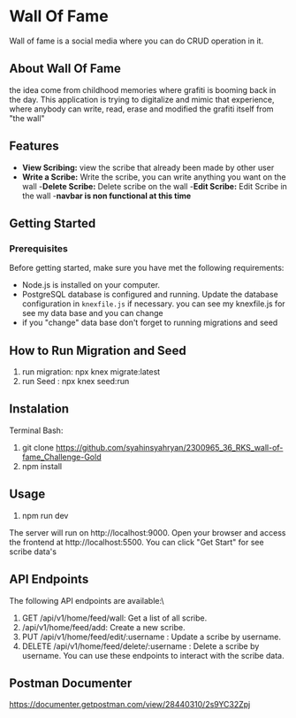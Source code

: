 # Wall Of Fame

Wall of fame is a social media where you can do CRUD operation in it.

## About Wall Of Fame

the idea come from childhood memories where grafiti is booming back in the day. This application is trying to digitalize and mimic that experience, where anybody can write, read, erase and modified the grafiti itself from "the wall"

## Features

- **View Scribing:** view the scribe that already been made by other user
- **Write a Scribe:** Write the scribe, you can write anything you want on the wall -**Delete Scribe:** Delete scribe on the wall -**Edit Scribe:** Edit Scribe in the wall -**navbar is non functional at this time**

## Getting Started

### Prerequisites

Before getting started, make sure you have met the following requirements:

- Node.js is installed on your computer.
- PostgreSQL database is configured and running. Update the database configuration in `knexfile.js` if necessary.
  you can see my knexfile.js for see my data base and you can change
- if you "change" data base don't forget to running migrations and seed

## How to Run Migration and Seed

1. run migration: npx knex migrate:latest
2. run Seed : npx knex seed:run

## Instalation

Terminal Bash:

1.  git clone https://github.com/syahinsyahryan/2300965_36_RKS_wall-of-fame_Challenge-Gold
2.  npm install

## Usage

1. npm run dev

The server will run on http://localhost:9000.
Open your browser and access the frontend at http://localhost:5500.
You can click "Get Start" for see scribe data's

## API Endpoints

The following API endpoints are available:\

1. GET /api/v1/home/feed/wall: Get a list of all scribe.
2. /api/v1/home/feed/add: Create a new scribe.
3. PUT /api/v1/home/feed/edit/:username : Update a scribe by username.
4. DELETE /api/v1/home/feed/delete/:username : Delete a scribe by username.
   You can use these endpoints to interact with the scribe data.

## Postman Documenter

https://documenter.getpostman.com/view/28440310/2s9YC32Zpj
